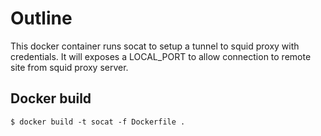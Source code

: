 # Outline
This docker container runs socat to setup a tunnel to squid proxy with credentials.
It will exposes a LOCAL_PORT to allow connection to remote site from squid proxy server.

## Docker build
```
$ docker build -t socat -f Dockerfile .
```
